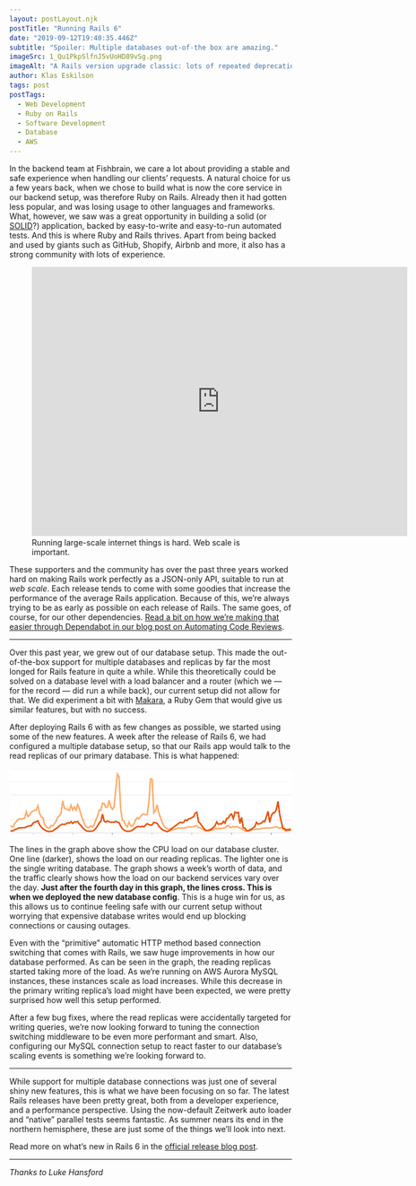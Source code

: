 ```yaml
---
layout: postLayout.njk
postTitle: "Running Rails 6"
date: "2019-09-12T19:40:35.446Z"
subtitle: "Spoiler: Multiple databases out-of-the box are amazing."
imageSrc: 1_Qu1PkpSlfnJ5vUoHD89vSg.png
imageAlt: "A Rails version upgrade classic: lots of repeated deprecation warnings."
author: Klas Eskilson
tags: post
postTags:
  - Web Development
  - Ruby on Rails
  - Software Development
  - Database
  - AWS
---
```


In the backend team at Fishbrain, we care a lot about providing a stable and safe experience when handling our clients’ requests. A natural choice for us a few years back, when we chose to build what is now the core service in our backend setup, was therefore Ruby on Rails. Already then it had gotten less popular, and was losing usage to other languages and frameworks. What, however, we saw was a great opportunity in building a solid (or [SOLID](https://en.wikipedia.org/wiki/SOLID)?) application, backed by easy-to-write and easy-to-run automated tests. And this is where Ruby and Rails thrives. Apart from being backed and used by giants such as GitHub, Shopify, Airbnb and more, it also has a strong community with lots of experience.

<figure>
  <iframe src="https://www.youtube.com/embed/b2F-DItXtZs" height="480" width="670" allowfullscreen="true" frameborder="0"></iframe>
  <figcaption>Running large-scale internet things is hard. Web scale is important.</figcaption>
</figure>

These supporters and the community has over the past three years worked hard on making Rails work perfectly as a JSON-only API, suitable to run at *web scale*. Each release tends to come with some goodies that increase the performance of the average Rails application. Because of this, we’re always trying to be as early as possible on each release of Rails. The same goes, of course, for our other dependencies. [Read a bit on how we’re making that easier through Dependabot in our blog post on Automating Code Reviews](https://medium.com/fishbrain/automating-code-review-f9bd2921aaee).

---

Over this past year, we grew out of our database setup. This made the out-of-the-box support for multiple databases and replicas by far the most longed for Rails feature in quite a while. While this theoretically could be solved on a database level with a load balancer and a router (which we — for the record — did run a while back), our current setup did not allow for that. We did experiment a bit with [Makara](https://github.com/taskrabbit/makara), a Ruby Gem that would give us similar features, but with no success.

After deploying Rails 6 with as few changes as possible, we started using some of the new features. A week after the release of Rails 6, we had configured a multiple database setup, so that our Rails app would talk to the read replicas of our primary database. This is what happened:

![One week of database cluster CPU loads —the light is the writing instance, the dark the reading replicas.](1_dqB4igSqtHlg134HAx56xg.png)

The lines in the graph above show the CPU load on our database cluster. One line (darker), shows the load on our reading replicas. The lighter one is the single writing database. The graph shows a week’s worth of data, and the traffic clearly shows how the load on our backend services vary over the day. **Just after the fourth day in this graph, the lines cross. This is when we deployed the new database config**. This is a huge win for us, as this allows us to continue feeling safe with our current setup without worrying that expensive database writes would end up blocking connections or causing outages.

Even with the “primitive” automatic HTTP method based connection switching that comes with Rails, we saw huge improvements in how our database performed. As can be seen in the graph, the reading replicas started taking more of the load. As we’re running on AWS Aurora MySQL instances, these instances scale as load increases. While this decrease in the primary writing replica’s load might have been expected, we were pretty surprised how well this setup performed.

After a few bug fixes, where the read replicas were accidentally targeted for writing queries, we’re now looking forward to tuning the connection switching middleware to be even more performant and smart. Also, configuring our MySQL connection setup to react faster to our database’s scaling events is something we’re looking forward to.

---

While support for multiple database connections was just one of several shiny new features, this is what we have been focusing on so far. The latest Rails releases have been pretty great, both from a developer experience, and a performance perspective. Using the now-default Zeitwerk auto loader and “native” parallel tests seems fantastic. As summer nears its end in the northern hemisphere, these are just some of the things we’ll look into next.

Read more on what’s new in Rails 6 in the [official release blog post](https://weblog.rubyonrails.org/2019/8/15/Rails-6-0-final-release/).

---

*Thanks to Luke Hansford*
